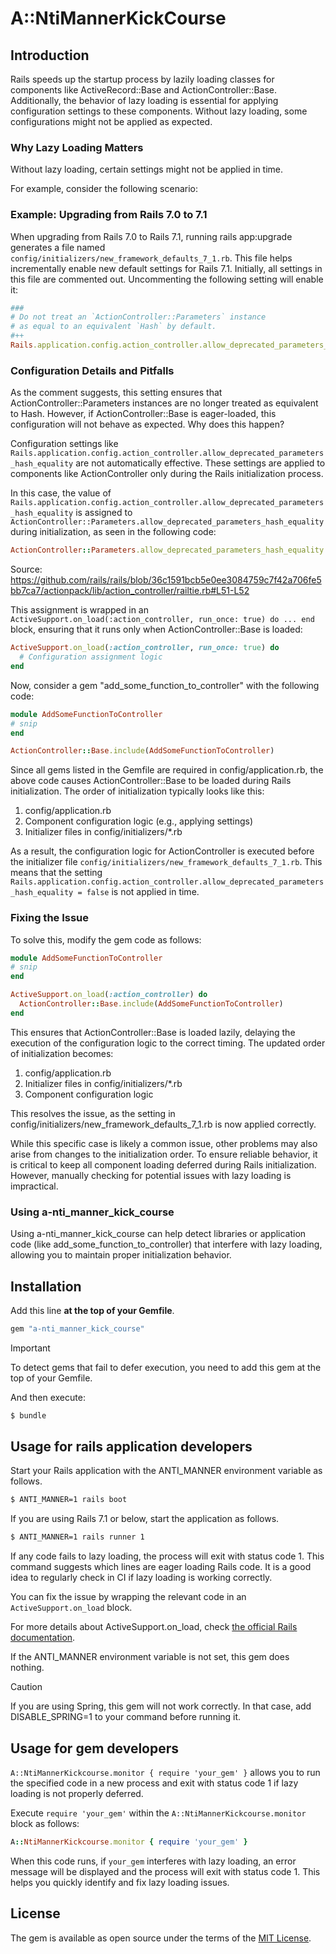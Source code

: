 # A::NtiMannerKickCourse

## Introduction
Rails speeds up the startup process by lazily loading classes for components like ActiveRecord::Base and ActionController::Base. Additionally, the behavior of lazy loading is essential for applying configuration settings to these components. Without lazy loading, some configurations might not be applied as expected.

### Why Lazy Loading Matters
Without lazy loading, certain settings might not be applied in time.

For example, consider the following scenario:

### Example: Upgrading from Rails 7.0 to 7.1
When upgrading from Rails 7.0 to Rails 7.1, running rails app:upgrade generates a file named `config/initializers/new_framework_defaults_7_1.rb`. This file helps incrementally enable new default settings for Rails 7.1. Initially, all settings in this file are commented out. Uncommenting the following setting will enable it:

```ruby
###
# Do not treat an `ActionController::Parameters` instance
# as equal to an equivalent `Hash` by default.
#++
Rails.application.config.action_controller.allow_deprecated_parameters_hash_equality = false
```

### Configuration Details and Pitfalls
As the comment suggests, this setting ensures that ActionController::Parameters instances are no longer treated as equivalent to Hash. However, if ActionController::Base is eager-loaded, this configuration will not behave as expected. Why does this happen?

Configuration settings like `Rails.application.config.action_controller.allow_deprecated_parameters_hash_equality` are not automatically effective. These settings are applied to components like ActionController only during the Rails initialization process.

In this case, the value of `Rails.application.config.action_controller.allow_deprecated_parameters_hash_equality` is assigned to `ActionController::Parameters.allow_deprecated_parameters_hash_equality` during initialization, as seen in the following code:

```ruby
ActionController::Parameters.allow_deprecated_parameters_hash_equality = Rails.application.config.action_controller.allow_deprecated_parameters_hash_equality
```

Source: https://github.com/rails/rails/blob/36c1591bcb5e0ee3084759c7f42a706fe5bb7ca7/actionpack/lib/action_controller/railtie.rb#L51-L52

This assignment is wrapped in an `ActiveSupport.on_load(:action_controller, run_once: true) do ... end` block, ensuring that it runs only when ActionController::Base is loaded:

```ruby
ActiveSupport.on_load(:action_controller, run_once: true) do
  # Configuration assignment logic
end
```

Now, consider a gem "add_some_function_to_controller" with the following code:

```ruby
module AddSomeFunctionToController
# snip
end

ActionController::Base.include(AddSomeFunctionToController)
```

Since all gems listed in the Gemfile are required in config/application.rb, the above code causes ActionController::Base to be loaded during Rails initialization. The order of initialization typically looks like this:

1.	config/application.rb
2.	Component configuration logic (e.g., applying settings)
3.	Initializer files in config/initializers/*.rb

As a result, the configuration logic for ActionController is executed before the initializer file `config/initializers/new_framework_defaults_7_1.rb`. This means that the setting `Rails.application.config.action_controller.allow_deprecated_parameters_hash_equality = false` is not applied in time.

### Fixing the Issue
To solve this, modify the gem code as follows:

```ruby
module AddSomeFunctionToController
# snip
end

ActiveSupport.on_load(:action_controller) do
  ActionController::Base.include(AddSomeFunctionToController)
end
```

This ensures that ActionController::Base is loaded lazily, delaying the execution of the configuration logic to the correct timing. The updated order of initialization becomes:

1.	config/application.rb
2.	Initializer files in config/initializers/*.rb
3.	Component configuration logic

This resolves the issue, as the setting in config/initializers/new_framework_defaults_7_1.rb is now applied correctly.

While this specific case is likely a common issue, other problems may also arise from changes to the initialization order. To ensure reliable behavior, it is critical to keep all component loading deferred during Rails initialization. However, manually checking for potential issues with lazy loading is impractical.

### Using a-nti_manner_kick_course
Using a-nti_manner_kick_course can help detect libraries or application code (like add_some_function_to_controller) that interfere with lazy loading, allowing you to maintain proper initialization behavior.

## Installation

Add this line **at the top of your Gemfile**.

```ruby
gem "a-nti_manner_kick_course"
```

> [!IMPORTANT]
> To detect gems that fail to defer execution, you need to add this gem at the top of your Gemfile.

And then execute:
```bash
$ bundle
```

## Usage for rails application developers

Start your Rails application with the ANTI_MANNER environment variable as follows.

```bash
$ ANTI_MANNER=1 rails boot
```

If you are using Rails 7.1 or below, start the application as follows.

```bash
$ ANTI_MANNER=1 rails runner 1
```

If any code fails to lazy loading, the process will exit with status code 1. This command suggests which lines are eager loading Rails code. It is a good idea to regularly check in CI if lazy loading is working correctly.

You can fix the issue by wrapping the relevant code in an `ActiveSupport.on_load` block.

For more details about ActiveSupport.on_load, check [the official Rails documentation](https://api.rubyonrails.org/classes/ActiveSupport/LazyLoadHooks.html).

If the ANTI_MANNER environment variable is not set, this gem does nothing.

> [!CAUTION]
> If you are using Spring, this gem will not work correctly. In that case, add DISABLE_SPRING=1 to your command before running it.

## Usage for gem developers

`A::NtiMannerKickcourse.monitor { require 'your_gem' }` allows you to run the specified code in a new process and exit with status code 1 if lazy loading is not properly deferred.

Execute `require 'your_gem'` within the `A::NtiMannerKickcourse.monitor` block as follows:

```ruby
A::NtiMannerKickcourse.monitor { require 'your_gem' }
```

When this code runs, if `your_gem` interferes with lazy loading, an error message will be displayed and the process will exit with status code 1. This helps you quickly identify and fix lazy loading issues.

## License
The gem is available as open source under the terms of the [MIT License](https://opensource.org/licenses/MIT).
